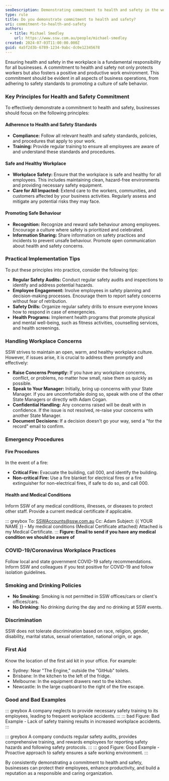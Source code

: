 ```yaml
---
seoDescription: Demonstrating commitment to health and safety in the workplace.
type: rule
title: Do you demonstrate commitment to health and safety?
uri: commitment-to-health-and-safety
authors:
  - title: Michael Smedley
    url: https://www.ssw.com.au/people/michael-smedley
created: 2024-07-03T11:00:00.000Z
guid: 4a5f2d3b-6789-1234-9abc-dc0e12345678
---
```


Ensuring health and safety in the workplace is a fundamental responsibility for all businesses. A commitment to health and safety not only protects workers but also fosters a positive and productive work environment. This commitment should be evident in all aspects of business operations, from adhering to safety standards to promoting a culture of safe behavior.

<!--endintro-->

### Key Principles for Health and Safety Commitment

To effectively demonstrate a commitment to health and safety, businesses should focus on the following principles:

#### Adherence to Health and Safety Standards

* **Compliance:** Follow all relevant health and safety standards, policies, and procedures that apply to your work.
* **Training:** Provide regular training to ensure all employees are aware of and understand these standards and procedures.

#### Safe and Healthy Workplace

* **Workplace Safety:** Ensure that the workplace is safe and healthy for all employees. This includes maintaining clean, hazard-free environments and providing necessary safety equipment.
* **Care for All Impacted:** Extend care to the workers, communities, and customers affected by your business activities. Regularly assess and mitigate any potential risks they may face.

#### Promoting Safe Behaviour

* **Recognition:** Recognize and reward safe behaviour among employees. Encourage a culture where safety is prioritized and celebrated.
* **Information Sharing:** Share information on safety practices and incidents to prevent unsafe behaviour. Promote open communication about health and safety concerns.

### Practical Implementation Tips

To put these principles into practice, consider the following tips:

* **Regular Safety Audits:** Conduct regular safety audits and inspections to identify and address potential hazards.
* **Employee Engagement:** Involve employees in safety planning and decision-making processes. Encourage them to report safety concerns without fear of retribution.
* **Safety Drills:** Organize regular safety drills to ensure everyone knows how to respond in case of emergencies.
* **Health Programs:** Implement health programs that promote physical and mental well-being, such as fitness activities, counselling services, and health screenings.

### Handling Workplace Concerns

SSW strives to maintain an open, warm, and healthy workplace culture. However, if issues arise, it is crucial to address them promptly and effectively:

* **Raise Concerns Promptly:** If you have any workplace concerns, conflict, or problems, no matter how small, raise them as quickly as possible.
* **Speak to Your Manager:** Initially, bring up concerns with your State Manager. If you are uncomfortable doing so, speak with one of the other State Managers or directly with Adam Cogan.
* **Confidential Handling:** Any concerns raised will be dealt with in confidence. If the issue is not resolved, re-raise your concerns with another State Manager.
* **Document Decisions:** If a decision doesn't go your way, send a "for the record" email to confirm.

### Emergency Procedures

#### Fire Procedures

In the event of a fire:

* **Critical Fire:** Evacuate the building, call 000, and identify the building.
* **Non-critical Fire:** Use a fire blanket for electrical fires or a fire extinguisher for non-electrical fires, if safe to do so, and call 000.

#### Health and Medical Conditions

Inform SSW of any medical conditions, illnesses, or diseases to protect other staff. Provide a current medical certificate if applicable.

::: greybox
To: <SSWAccounts@ssw.com.au>
Cc: Adam
Subject: {{ YOUR NAME }} - My medical conditions (Medical Certificate attached)
Attached is my Medical Certificate.
:::
**Figure: Email to send if you have any medical condition we should be aware of**

### COVID-19/Coronavirus Workplace Practices

Follow local and state government COVID-19 safety recommendations. Inform SSW and colleagues if you test positive for COVID-19 and follow isolation guidelines.

### Smoking and Drinking Policies

* **No Smoking:** Smoking is not permitted in SSW offices/cars or client's offices/cars.
* **No Drinking:** No drinking during the day and no drinking at SSW events.

### Discrimination

SSW does not tolerate discrimination based on race, religion, gender, disability, marital status, sexual orientation, national origin, or age.

### First Aid

Know the location of the first aid kit in your office. For example:

* Sydney: Near "The Engine," outside the "GitHub" toilets.
* Brisbane: In the kitchen to the left of the fridge.
* Melbourne: In the equipment drawers next to the kitchen.
* Newcastle: In the large cupboard to the right of the fire escape.

### Good and Bad Examples

::: greybox
A company neglects to provide necessary safety training to its employees, leading to frequent workplace accidents.
:::
::: bad
Figure: Bad Example - Lack of safety training results in increased workplace accidents.
:::

::: greybox
A company conducts regular safety audits, provides comprehensive training, and rewards employees for reporting safety hazards and following safety protocols.
:::
::: good
Figure: Good Example - Proactive approach to safety ensures a safe working environment.
:::

By consistently demonstrating a commitment to health and safety, businesses can protect their employees, enhance productivity, and build a reputation as a responsible and caring organization.
